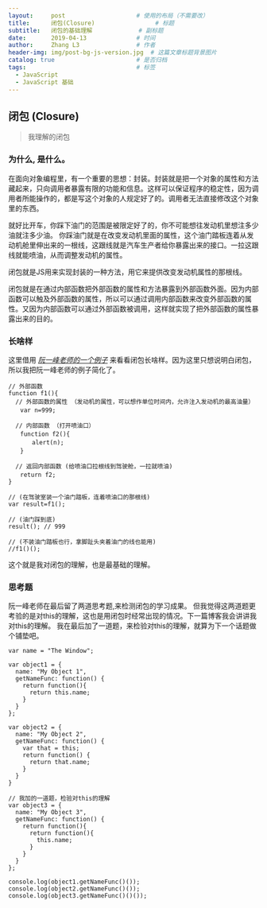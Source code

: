 ```yaml
---
layout:     post   				    # 使用的布局（不需要改）
title:      闭包(Closure) 				# 标题 
subtitle:   闭包的基础理解             # 副标题
date:       2019-04-13 				# 时间
author:     Zhang L3 				# 作者
header-img: img/post-bg-js-version.jpg 	# 这篇文章标题背景图片
catalog: true 						# 是否归档
tags:								# 标签
  - JavaScript
  - JavaScript 基础
---
```


## 闭包 (Closure)

> 我理解的闭包

### 为什么, 是什么。

在面向对象编程里，有一个重要的思想：封装。封装就是把一个对象的属性和方法藏起来，只向调用者暴露有限的功能和信息。这样可以保证程序的稳定性，因为调用者所能操作的，都是写这个对象的人规定好了的。调用者无法直接修改这个对象里的东西。

就好比开车，你踩下油门的范围是被限定好了的，你不可能想往发动机里想注多少油就注多少油。
你踩油门就是在改变发动机里面的属性，这个油门踏板连着从发动机舱里伸出来的一根线，这跟线就是汽车生产者给你暴露出来的接口。一拉这跟线就能喷油，从而调整发动机的属性。

闭包就是JS用来实现封装的一种方法，用它来提供改变发动机属性的那根线。

闭包就是在通过内部函数把外部函数的属性和方法暴露到外部函数外面。因为内部函数可以触及外部函数的属性，所以可以通过调用内部函数来改变外部函数的属性。又因为内部函数可以通过外部函数被调用，这样就实现了把外部函数的属性暴露出来的目的。

### 长啥样

这里借用 *[阮一峰老师的一个例子](http://www.ruanyifeng.com/blog/2009/08/learning_javascript_closures.html)* 来看看闭包长啥样。因为这里只想说明白闭包，所以我把阮一峰老师的例子简化了。

~~~
// 外部函数
function f1(){
  // 外部函数的属性 （发动机的属性，可以想作单位时间内，允许注入发动机的最高油量）
　　var n=999;

  // 内部函数 （打开喷油口）
　　function f2(){
　　　　alert(n);
　　}

  // 返回内部函数 (给喷油口拉根线到驾驶舱，一拉就喷油)
　　return f2;
}

// (在驾驶室装一个油门踏板，连着喷油口的那根线)
var result=f1();

// (油门踩到底)
result(); // 999

// (不装油门踏板也行，拿脚趾头夹着油门的线也能用)
//f1()();
~~~

这个就是我对闭包的理解，也是最基础的理解。

### 思考题

阮一峰老师在最后留了两道思考题,来检测闭包的学习成果。
但我觉得这两道题更考验的是对this的理解，这也是用闭包时经常出现的情况。下一篇博客我会讲讲我对this的理解。
我在最后加了一道题，来检验对this的理解，就算为下一个话题做个铺垫吧。

~~~
var name = "The Window";

var object1 = {
  name: "My Object 1",
  getNameFunc: function() {
    return function(){
      return this.name;
    }
  }
};

var object2 = {
  name: "My Object 2",
  getNameFunc: function() {
    var that = this;
    return function() {
      return that.name;
    }
  }
}

// 我加的一道题，检验对this的理解
var object3 = {
  name: "My Object 3",
  getNameFunc: function() {
    return function(){
      return function(){
        this.name;
      }
    }
  }
};

console.log(object1.getNameFunc()());
console.log(object2.getNameFunc()());
console.log(object3.getNameFunc()()());
~~~